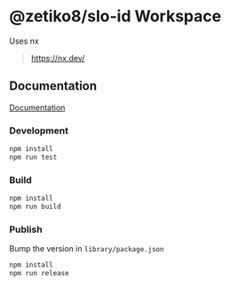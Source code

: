 # @zetiko8/slo-id Workspace

Uses nx
> https://nx.dev/

## Documentation

[Documentation](library/README.md)

### Development

```bash
npm install
npm run test
```

### Build

```bash
npm install
npm run build
```

### Publish

Bump the version in `library/package.json`
```bash
npm install
npm run release
```
